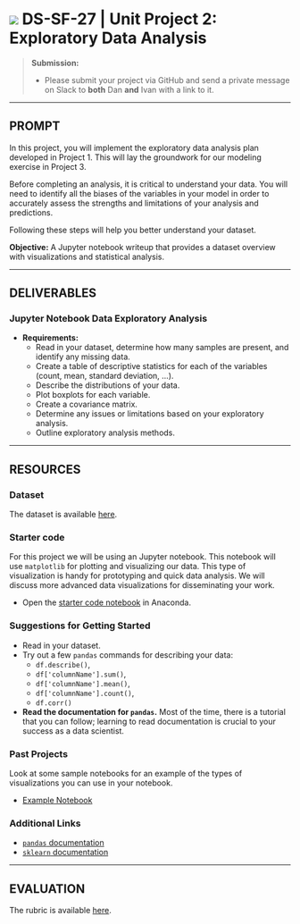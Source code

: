 # ![](https://ga-dash.s3.amazonaws.com/production/assets/logo-9f88ae6c9c3871690e33280fcf557f33.png) DS-SF-27 | Unit Project 2: Exploratory Data Analysis

> **Submission:**
>
> - Please submit your project via GitHub and send a private message on Slack to **both** Dan **and** Ivan with a link to it.

---

## PROMPT

In this project, you will implement the exploratory data analysis plan developed in Project 1.  This will lay the groundwork for our modeling exercise in Project 3.

Before completing an analysis, it is critical to understand your data.  You will need to identify all the biases of the variables in your model in order to accurately assess the strengths and limitations of your analysis and predictions.

Following these steps will help you better understand your dataset.

**Objective:** A Jupyter notebook writeup that provides a dataset overview with visualizations and statistical analysis.

---

## DELIVERABLES

### Jupyter Notebook Data Exploratory Analysis

- **Requirements:**
  - Read in your dataset, determine how many samples are present, and identify any missing data.
  - Create a table of descriptive statistics for each of the variables (count, mean, standard deviation, ...).
  - Describe the distributions of your data.
  - Plot boxplots for each variable.
  - Create a covariance matrix.
  - Determine any issues or limitations based on your exploratory analysis.
  - Outline exploratory analysis methods.

---

## RESOURCES

### Dataset

The dataset is available [here](../dataset).

### Starter code

For this project we will be using an Jupyter notebook.  This notebook will use `matplotlib` for plotting and visualizing our data.  This type of visualization is handy for prototyping and quick data analysis.  We will discuss more advanced data visualizations for disseminating your work.

* Open the [starter code notebook](./code/unit-project-2-starter-code.ipynb) in Anaconda.

### Suggestions for Getting Started

- Read in your dataset.
- Try out a few `pandas` commands for describing your data:
  - `df.describe()`,
  - `df['columnName'].sum()`,
  - `df['columnName'].mean()`,
  - `df['columnName'].count()`,
  - `df.corr()`
- **Read the documentation for `pandas`.**  Most of the time, there is a tutorial that you can follow; learning to read documentation is crucial to your success as a data scientist.

### Past Projects

Look at some sample notebooks for an example of the types of visualizations you can use in your notebook.
- [Example Notebook](https://github.com/justmarkham/DAT8/blob/master/notebooks/05_pandas_visualization.ipynb)

### Additional Links

- [`pandas` documentation](http://pandas.pydata.org/pandas-docs/stable)
- [`sklearn` documentation](http://scikit-learn.org/stable/documentation.html)

---

## EVALUATION

The rubric is available [here](https://docs.google.com/spreadsheets/d/1uzIYXV-A5Zcy84L68ZQ7lQm6kJSz4Txkv4sDZ9dvJ0k/edit#gid=891523279).
